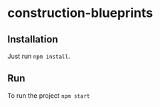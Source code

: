 # construction-blueprints

## Installation

Just run `npm install`.

## Run

To run the project `npm start`
